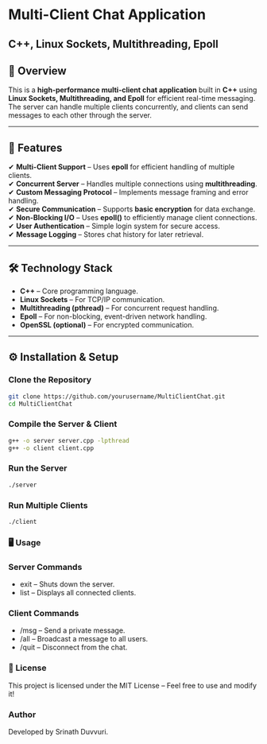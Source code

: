 # Multi-Client Chat Application  
**C++, Linux Sockets, Multithreading, Epoll**  
---

## 🚀 Overview  
This is a **high-performance multi-client chat application** built in **C++** using **Linux Sockets, Multithreading, and Epoll** for efficient real-time messaging. The server can handle multiple clients concurrently, and clients can send messages to each other through the server.

---

## 📌 Features  
✔ **Multi-Client Support** – Uses **epoll** for efficient handling of multiple clients.  
✔ **Concurrent Server** – Handles multiple connections using **multithreading**.  
✔ **Custom Messaging Protocol** – Implements message framing and error handling.  
✔ **Secure Communication** – Supports **basic encryption** for data exchange.  
✔ **Non-Blocking I/O** – Uses **epoll()** to efficiently manage client connections.  
✔ **User Authentication** – Simple login system for secure access.  
✔ **Message Logging** – Stores chat history for later retrieval.  

---

## 🛠️ Technology Stack  
- **C++** – Core programming language.  
- **Linux Sockets** – For TCP/IP communication.  
- **Multithreading (pthread)** – For concurrent request handling.  
- **Epoll** – For non-blocking, event-driven network handling.  
- **OpenSSL (optional)** – For encrypted communication.  

---

## ⚙️ Installation & Setup  

### Clone the Repository  
```bash
git clone https://github.com/yourusername/MultiClientChat.git
cd MultiClientChat
```

### Compile the Server & Client
``` bash
g++ -o server server.cpp -lpthread
g++ -o client client.cpp
```

### Run the Server
``` bash
./server
```

### Run Multiple Clients
``` bash
./client
```

### 🖥️ Usage

### Server Commands
- exit – Shuts down the server.
- list – Displays all connected clients.

### Client Commands
- /msg <username> <message> – Send a private message.
- /all <message> – Broadcast a message to all users.
- /quit – Disconnect from the chat.

### 📜 License
This project is licensed under the MIT License – Feel free to use and modify it!

### Author
Developed by Srinath Duvvuri.

